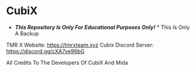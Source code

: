 # CubiX
* ***This Repository Is Only For Educational Purposes Only!*** *
This Is Only A Backup

TMR X Website: https://tmrxteam.xyz
Cubix Discord Server: https://discord.gg/cXA7ve96bG


All Credits To The Developers Of CubiX And Mida
